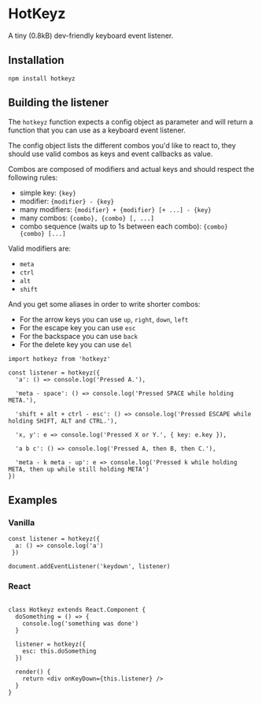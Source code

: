 # HotKeyz

A tiny (0.8kB) dev-friendly keyboard event listener.

## Installation

`npm install hotkeyz`

## Building the listener

The `hotkeyz` function expects a config object as parameter and will return a function that you can use as a keyboard event listener.

The config object lists the different combos you'd like to react to, they should use valid combos as keys and event callbacks as value.

Combos are composed of modifiers and actual keys and should respect the following rules:

- simple key: `{key}`
- modifier: `{modifier} - {key}`
- many modifiers: `{modifier} + {modifier} [+ ...] - {key}`
- many combos: `{combo}, {combo} [, ...]`
- combo sequence (waits up to 1s between each combo): `{combo} {combo} [...]`

Valid modifiers are:

- `meta`
- `ctrl`
- `alt`
- `shift`

And you get some aliases in order to write shorter combos:

- For the arrow keys you can use `up`, `right`, `down`, `left`
- For the escape key you can use `esc`
- For the backspace you can use `back`
- For the delete key you can use `del`

```JS
import hotkeyz from 'hotkeyz'

const listener = hotkeyz({
  'a': () => console.log('Pressed A.'),

  'meta - space': () => console.log('Pressed SPACE while holding META.'),

  'shift + alt + ctrl - esc': () => console.log('Pressed ESCAPE while holding SHIFT, ALT and CTRL.'),

  'x, y': e => console.log('Pressed X or Y.', { key: e.key }),

  'a b c': () => console.log('Pressed A, then B, then C.'),

  'meta - k meta - up': e => console.log('Pressed k while holding META, then up while still holding META')
})
```

## Examples

### Vanilla

```JS
const listener = hotkeyz({
  a: () => console.log('a')
 })

document.addEventListener('keydown', listener)
```

### React

```JS

class Hotkeyz extends React.Component {
  doSomething = () => {
    console.log('something was done')
  }

  listener = hotkeyz({
    esc: this.doSomething
  })

  render() {
    return <div onKeyDown={this.listener} />
  }
}
```
